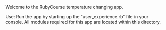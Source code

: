 Welcome to the RubyCourse temperature changing app.

Use:
Run the app by starting up the "user_experience.rb" file in your
console.  All modules required for this app are located within this
directory.
